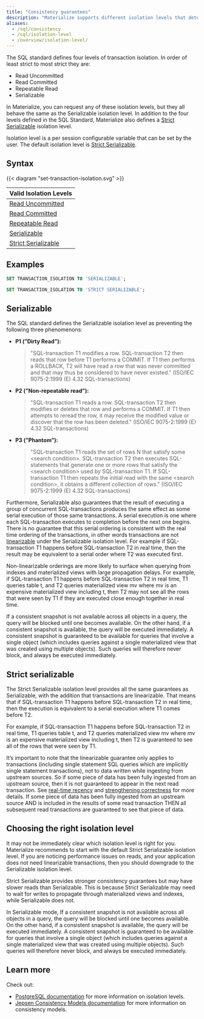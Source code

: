 ```yaml
---
title: "Consistency guarantees"
description: "Materialize supports different isolation levels that determine how it isolates the execution of transactions."
aliases:
  - /sql/consistency
  - /sql/isolation-level
  - /overview/isolation-level/
---
```


The SQL standard defines four levels of transaction isolation. In order of least strict to most strict they are:

  * Read Uncommitted
  * Read Committed
  * Repeatable Read
  * Serializable

In Materialize, you can request any of these isolation
levels, but they all behave the same as the Serializable isolation level. In addition to the four levels defined in the
SQL Standard, Materialize also defines a [Strict Serializable](#strict-serializable) isolation level.

Isolation level is a per session configurable variable that can be set by the user. The default isolation level is
[Strict Serializable](#strict-serializable).

## Syntax

{{< diagram "set-transaction-isolation.svg" >}}

| Valid Isolation Levels                      |
|---------------------------------------------|
| [Read Uncommitted](#serializable)           |
| [Read Committed](#serializable)             |
| [Repeatable Read](#serializable)            |
| [Serializable](#serializable)               |
| [Strict Serializable](#strict-serializable) |

## Examples

```sql
SET TRANSACTION_ISOLATION TO 'SERIALIZABLE';
```
```sql
SET TRANSACTION_ISOLATION TO 'STRICT SERIALIZABLE';
```

## Serializable

The SQL standard defines the Serializable isolation level as preventing the following three phenomenons:

- **P1 (”Dirty Read”):**
  > "SQL-transaction T1 modifies a row. SQL-transaction T2 then reads that row before T1 performs a
  COMMIT. If T1 then performs a ROLLBACK, T2 will have read a row that was never committed and that may thus be
  considered to have never existed."
  (ISO/IEC 9075-2:1999 (E) 4.32 SQL-transactions)

- **P2 (”Non-repeatable read”):**

  > "SQL-transaction T1 reads a row. SQL-transaction T2 then modifies or deletes that row and performs
  a COMMIT. If T1 then attempts to reread the row, it may receive the modified value or discover that the row has been
  deleted."
  (ISO/IEC 9075-2:1999 (E) 4.32 SQL-transactions)

- **P3 (”Phantom”):**

  > "SQL-transaction T1 reads the set of rows N that satisfy some \<search condition\>. SQL-transaction
  T2 then executes SQL-statements that generate one or more rows that satisfy the \<search condition\> used by
  SQL-transaction T1. If SQL-transaction T1 then repeats the initial read with the same \<search condition\>, it obtains a
  different collection of rows."
  (ISO/IEC 9075-2:1999 (E) 4.32 SQL-transactions)

Furthermore, Serializable also guarantees that the result of executing a group of concurrent SQL-transactions produces
the same effect as some serial execution of those same transactions. A serial execution is one where each
SQL-transaction executes to completion before the next one begins. There is no guarantee that this serial ordering is
consistent with the real time ordering of the transactions, in other words transactions are not
[linearizable](https://jepsen.io/consistency/models/linearizable) under the Serializable isolation level. For example
if SQL-transaction T1 happens before SQL-transaction T2 in real time, then the result may be equivalent to a serial
order where T2 was executed first.

Non-linearizable orderings are more likely to surface when querying from indexes and materialized views with
large propagation delays. For example, if SQL-transaction T1 happens before SQL-transaction T2 in real time, T1 queries
table t, and T2 queries materialized view mv where mv is an expensive materialized view including t, then T2 may not see
all the rows that were seen by T1 if they are executed close enough together in real time.

If a consistent snapshot is not available across all objects in a query, the query will be blocked
until one becomes available. On the other hand, if a consistent snapshot is available, the query
will be executed immediately. A consistent snapshot is guaranteed to be available for queries that
involve a single object (which includes queries against a single materialized view that was created
using multiple objects). Such queries will therefore never block, and always be executed immediately.

## Strict serializable

The Strict Serializable isolation level provides all the same guarantees as Serializable, with the addition that
transactions are linearizable. That means that if SQL-transaction T1 happens before SQL-transaction T2 in real time,
then the execution is equivalent to a serial execution where T1 comes before T2.

For example, if SQL-transaction T1 happens before SQL-transaction T2 in real time, T1 queries table t, and
T2 queries materialized view mv where mv is an expensive materialized view including t, then T2 is guaranteed to see all
of the rows that were seen by T1.

It’s important to note that the linearizable guarantee only applies to transactions (including single statement SQL
queries which are implicitly single statement transactions), not to data written while ingesting from upstream sources.
So if some piece of data has been fully ingested from an upstream source, then it is not guaranteed to appear in the
next read transaction. See [real-time recency](https://github.com/MaterializeInc/materialize/issues/11531)
and [strengthening correctness](https://github.com/MaterializeInc/materialize/issues/13107) for more details. If some
piece of data has been fully ingested from an upstream source AND is included in the results of some read transaction
THEN all subsequent read transactions are guaranteed to see that piece of data.

## Choosing the right isolation level

It may not be immediately clear which isolation level is right for you. Materialize recommends to start with the default
Strict Serializable isolation level. If you are noticing performance issues on reads, and your application does not need
linearizable transactions, then you should downgrade to the Serializable isolation level.

Strict Serializable provides stronger consistency guarantees but may have slower reads than Serializable. This is
because Strict Serializable may need to wait for writes to propagate through materialized views and indexes, while
Serializable does not.

In Serializable mode, If a consistent snapshot is not available across all objects in a query, the query will be
blocked until one becomes available. On the other hand, if a consistent snapshot is available, the query will be
executed immediately. A consistent snapshot is guaranteed to be available for queries that involve a single object
(which includes queries against a single materialized view that was created using multiple objects). Such queries will
therefore never block, and always be executed immediately.


## Learn more

Check out:

- [PostgreSQL documentation](https://www.postgresql.org/docs/current/transaction-iso.html) for more information on
  isolation levels.
- [Jepsen Consistency Models documentation](https://jepsen.io/consistency) for more information on consistency models.
